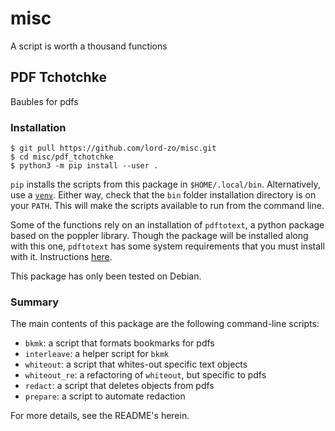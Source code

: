 # misc

A script is worth a thousand functions

## PDF Tchotchke

Baubles for pdfs

### Installation

```
$ git pull https://github.com/lord-zo/misc.git
$ cd misc/pdf_tchotchke
$ python3 -m pip install --user .
```

`pip` installs the scripts from this package in `$HOME/.local/bin`.
Alternatively, use a [`venv`](https://docs.python.org/3/library/venv.html).
Either way, check that the `bin` folder installation directory is on your `PATH`.
This will make the scripts available to run from the command line.

Some of the functions rely on an installation of `pdftotext`, a python package
based on the poppler library.
Though the package will be installed along with this one, `pdftotext` has some
system requirements that you must install with it.
Instructions [here](https://github.com/jalan/pdftotext).

This package has only been tested on Debian.

### Summary

The main contents of this package are the following command-line scripts:
- `bkmk`: a script that formats bookmarks for pdfs
- `interleave`: a helper script for `bkmk`
- `whiteout`: a script that whites-out specific text objects
- `whiteout_re`: a refactoring of `whiteout`, but specific to pdfs
- `redact`: a script that deletes objects from pdfs
- `prepare`: a script to automate redaction

For more details, see the README's herein.
